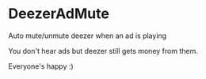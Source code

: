 # DeezerAdMute
Auto mute/unmute deezer when an ad is playing

You don't hear ads but deezer still gets money from them.

Everyone's happy :)
